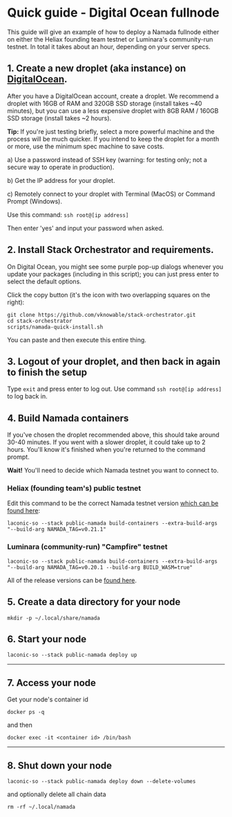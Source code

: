 # Quick guide - Digital Ocean fullnode
This guide will give an example of how to deploy a Namada fullnode either on either the Heliax founding team testnet or Luminara's community-run testnet. In total it takes about an hour, depending on your server specs.

## 1. Create a new droplet (aka instance) on [DigitalOcean](https://cloud.digitalocean.com).
After you have a DigitalOcean account, create a droplet. We recommend a droplet with 16GB of RAM and 320GB SSD storage (install takes ~40 minutes), but you can use a less expensive droplet with 8GB RAM / 160GB SSD storage (install takes ~2 hours).

**Tip:** If you're just testing briefly, select a more powerful machine and the process will be much quicker. If you intend to keep the droplet for a month or more, use the minimum spec machine to save costs.

a) Use a password instead of SSH key (warning: for testing only; not a secure way to operate in production).

b) Get the IP address for your droplet.

c) Remotely connect to your droplet with Terminal (MacOS) or Command Prompt (Windows).

Use this command: `ssh root@[ip address]`

Then enter 'yes' and input your password when asked.

## 2. Install Stack Orchestrator and requirements.
On Digital Ocean, you might see some purple pop-up dialogs whenever you update your packages (including in this script); you can just press enter to select the default options.

Click the copy button (it's the icon with two overlapping squares on the right): 
```
git clone https://github.com/vknowable/stack-orchestrator.git
cd stack-orchestrator
scripts/namada-quick-install.sh
```
You can paste and then execute this entire thing.

## 3. Logout of your droplet, and then back in again to finish the setup
Type `exit` and press enter to log out. Use command `ssh root@[ip address]` to log back in.

## 4. Build Namada containers
If you've chosen the droplet recommended above, this should take around 30-40 minutes. If you went with a slower droplet, it could take up to 2 hours. You'll know it's finished when you're returned to the command prompt.

**Wait!** You'll need to decide which Namada testnet you want to connect to.

### Heliax (founding team's) public testnet

Edit this command to be the correct Namada testnet version [which can be found here](https://namada.net/testnets):
```
laconic-so --stack public-namada build-containers --extra-build-args "--build-arg NAMADA_TAG=v0.21.1"
```

### Luminara (community-run) "Campfire" testnet
```
laconic-so --stack public-namada build-containers --extra-build-args "--build-arg NAMADA_TAG=v0.20.1 --build-arg BUILD_WASM=true"
```

All of the release versions can be [found here](https://github.com/anoma/namada/releases).

## 5. Create a data directory for your node
```
mkdir -p ~/.local/share/namada
```
## 6. Start your node
```
laconic-so --stack public-namada deploy up
```
---
## 7. Access your node
Get your node's container id
```
docker ps -q
```
and then
```
docker exec -it <container id> /bin/bash
```
---
## 8. Shut down your node
```
laconic-so --stack public-namada deploy down --delete-volumes
```
and optionally delete all chain data
```
rm -rf ~/.local/namada
```
